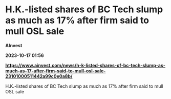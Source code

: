 # H.K.-listed shares of BC Tech slump as much as 17% after firm said to mull OSL sale
**AInvest**

**2023-10-17 01:56**

**https://www.ainvest.com/news/h-k-listed-shares-of-bc-tech-slump-as-much-as-17-after-firm-said-to-mull-osl-sale-23101000511442a99c0e0a8b/**

H.K.-listed shares of BC Tech slump as much as 17% after firm said to mull OSL sale